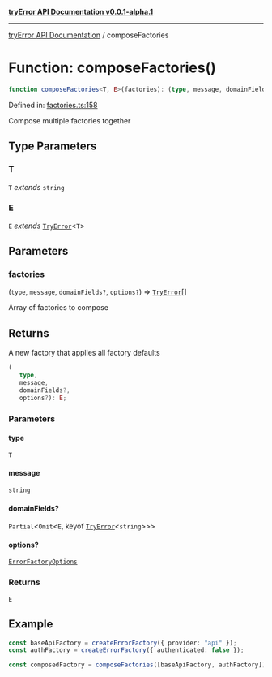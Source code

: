 [**tryError API Documentation v0.0.1-alpha.1**](../index.md)

***

[tryError API Documentation](../index.md) / composeFactories

# Function: composeFactories()

```ts
function composeFactories<T, E>(factories): (type, message, domainFields?, options?) => E;
```

Defined in: [factories.ts:158](https://github.com/oconnorjohnson/tryError/blob/e3ae0308069a4fba073f4543d527ad76373db795/src/factories.ts#L158)

Compose multiple factories together

## Type Parameters

### T

`T` *extends* `string`

### E

`E` *extends* [`TryError`](../interfaces/TryError.md)\<`T`\>

## Parameters

### factories

(`type`, `message`, `domainFields?`, `options?`) => [`TryError`](../interfaces/TryError.md)[]

Array of factories to compose

## Returns

A new factory that applies all factory defaults

```ts
(
   type, 
   message, 
   domainFields?, 
   options?): E;
```

### Parameters

#### type

`T`

#### message

`string`

#### domainFields?

`Partial`\<`Omit`\<`E`, keyof [`TryError`](../interfaces/TryError.md)\<`string`\>\>\>

#### options?

[`ErrorFactoryOptions`](../interfaces/ErrorFactoryOptions.md)

### Returns

`E`

## Example

```typescript
const baseApiFactory = createErrorFactory({ provider: "api" });
const authFactory = createErrorFactory({ authenticated: false });

const composedFactory = composeFactories([baseApiFactory, authFactory]);
```
